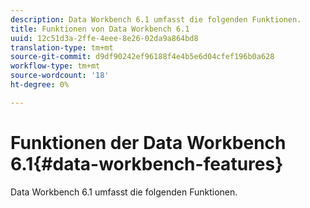 ```yaml
---
description: Data Workbench 6.1 umfasst die folgenden Funktionen.
title: Funktionen von Data Workbench 6.1
uuid: 12c51d3a-2ffe-4eee-8e26-02da9a864bd8
translation-type: tm+mt
source-git-commit: d9df90242ef96188f4e4b5e6d04cfef196b0a628
workflow-type: tm+mt
source-wordcount: '18'
ht-degree: 0%

---
```



# Funktionen der Data Workbench 6.1{#data-workbench-features}

Data Workbench 6.1 umfasst die folgenden Funktionen.

